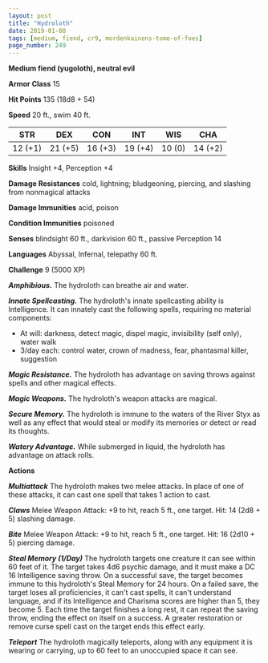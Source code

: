```yaml
---
layout: post
title: "Hydroloth"
date: 2019-01-08
tags: [medium, fiend, cr9, mordenkainens-tome-of-foes]
page_number: 249
---
```


**Medium fiend (yugoloth), neutral evil**

**Armor Class** 15 

**Hit Points** 135  (18d8 + 54)

**Speed** 20 ft., swim 40 ft.

|   STR   |   DEX   |   CON   |   INT   |   WIS   |   CHA   |
|:-------:|:-------:|:-------:|:-------:|:-------:|:-------:|
| 12 (+1) | 21 (+5) | 16 (+3) | 19 (+4) | 10 (0) | 14 (+2) |

**Skills** Insight +4, Perception +4

**Damage Resistances** cold, lightning; bludgeoning, piercing, and slashing from nonmagical attacks

**Damage Immunities** acid, poison

**Condition Immunities** poisoned

**Senses** blindsight 60 ft., darkvision 60 ft., passive Perception 14

**Languages** Abyssal, Infernal, telepathy 60 ft.

**Challenge** 9 (5000 XP)

***Amphibious.*** The hydroloth can breathe air and water.

***Innate Spellcasting.*** The hydroloth's innate spellcasting ability is Intelligence. It can innately cast the following spells, requiring no material components:
* At will: darkness, detect magic, dispel magic, invisibility (self only), water walk
* 3/day each: control water, crown of madness, fear, phantasmal killer, suggestion

***Magic Resistance.*** The hydroloth has advantage on saving throws against spells and other magical effects.

***Magic Weapons.*** The hydroloth's weapon attacks are magical.

***Secure Memory.*** The hydroloth is immune to the waters of the River Styx as well as any effect that would steal or modify its memories or detect or read its thoughts.

***Watery Advantage.*** While submerged in liquid, the hydroloth has advantage on attack rolls.

**Actions**

***Multiattack*** The hydroloth makes two melee attacks. In place of one of these attacks, it can cast one spell that takes 1 action to cast.

***Claws*** Melee Weapon Attack: +9 to hit, reach 5 ft., one target. Hit: 14 (2d8 + 5) slashing damage.

***Bite*** Melee Weapon Attack: +9 to hit, reach 5 ft., one target. Hit: 16 (2d10 + 5) piercing damage.

***Steal Memory (1/Day)*** The hydroloth targets one creature it can see within 60 feet of it. The target takes 4d6 psychic damage, and it must make a DC 16 Intelligence saving throw. On a successful save, the target becomes immune to this hydroloth's Steal Memory for 24 hours. On a failed save, the target loses all proficiencies, it can't cast spells, it can't understand language, and if its Intelligence and Charisma scores are higher than 5, they become 5. Each time the target finishes a long rest, it can repeat the saving throw, ending the effect on itself on a success. A greater restoration or remove curse spell cast on the target ends this effect early.

***Teleport*** The hydroloth magically teleports, along with any equipment it is wearing or carrying, up to 60 feet to an unoccupied space it can see.